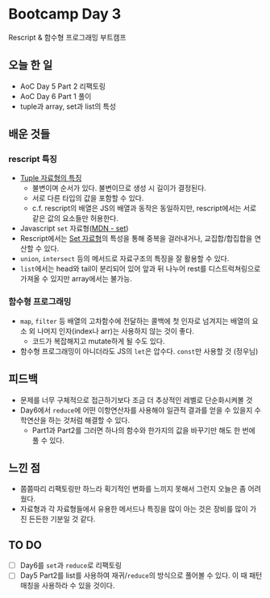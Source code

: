 # Bootcamp Day 3

Rescript & 함수형 프로그래밍 부트캠프

## 오늘 한 일
- AoC Day 5 Part 2 리팩토링
- AoC Day 6 Part 1 풀이
- tuple과 array, set과 list의 특성

## 배운 것들

### rescript 특징
- [Tuple 자료형의 특징](https://green-labs.github.io/rescript-in-korean/Language-Features/05-Tuple)
  - 불변이며 순서가 있다. 불변이므로 생성 시 길이가 결정된다.
  - 서로 다른 타입의 값을 포함할 수 있다.
  - c.f. rescript의 배열은 JS의 배열과 동작은 동일하지만, rescript에서는 서로 같은 값의 요소들만 허용한다.
-  Javascript `set` 자료형([MDN - set](https://developer.mozilla.org/ko/docs/Web/JavaScript/Reference/Global_Objects/Set))
  - Rescript에서는 [Set 자료형](https://rescript-lang.org/docs/manual/latest/api/belt/set)의 특성을 통해 중복을 걸러내거나, 교집합/합집합을 연산할 수 있다.
  - `union`, `intersect` 등의 메서드로 자료구조의 특징을 잘 활용할 수 있다. 
- `list`에서는 head와 tail이 분리되어 있어 앞과 뒤 나누어 rest를 디스트럭쳐링으로 가져올 수 있지만 array에서는 불가능.

### 함수형 프로그래밍
- `map`, `filter` 등 배열의 고차함수에 전달하는 콜백에 첫 인자로 넘겨지는 배열의 요소 외 나머지 인자(index나 arr)는 사용하지 않는 것이 좋다. 
  - 코드가 복잡해지고 mutate하게 될 수도 있다. 
- 함수형 프로그래밍이 아니더라도 JS의 `let`은 압수다. `const`만 사용할 것 (정우님)

## 피드백
- 문제를 너무 구체적으로 접근하기보다 조금 더 추상적인 레벨로 단순화시켜볼 것
- Day6에서 `reduce`에 어떤 이항연산자를 사용해야 일관적 결과를 얻을 수 있을지 수학연산을 하는 것처럼 해결할 수 있다.
  - Part1과 Part2를 그러면 하나의 함수와 한가지의 값을 바꾸기만 해도 한 번에 풀 수 있다. 

## 느낀 점
- 쫌쫌따리 리팩토링만 하느라 획기적인 변화를 느끼지 못해서 그런지 오늘은 좀 어려웠다.
- 자료형과 각 자료형들에서 유용한 메서드나 특징을 많이 아는 것은 장비를 많이 가진 든든한 기분일 것 같다.

## TO DO
- [ ] Day6를 `set`과 `reduce`로 리팩토링
- [ ] Day5 Part2를 list를 사용하여 재귀/`reduce`의 방식으로 풀어볼 수 있다. 이 때 패턴매칭을 사용하라 수 있을 것이다.